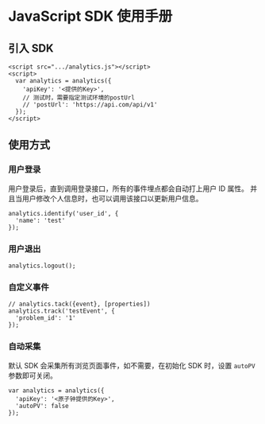 # JavaScript SDK 使用手册

## 引入 SDK

```
<script src=".../analytics.js"></script>
<script>
  var analytics = analytics({
    'apiKey': '<提供的Key>',
    // 测试时，需要指定测试环境的postUrl
    // 'postUrl': 'https://api.com/api/v1'
  });
</script>
```

## 使用方式

### 用户登录

用户登录后，直到调用登录接口，所有的事件埋点都会自动打上用户 ID 属性。 并且当用户修改个人信息时，也可以调用该接口以更新用户信息。

```
analytics.identify('user_id', {
  'name': 'test'
});
```

### 用户退出

```
analytics.logout();
```

### 自定义事件

```
// analytics.tack({event}, [properties])
analytics.track('testEvent', {
  'problem_id': '1'
});
```

### 自动采集

默认 SDK 会采集所有浏览页面事件，如不需要，在初始化 SDK 时，设置 `autoPV` 参数即可关闭。

```
var analytics = analytics({
  'apiKey': '<原子钟提供的Key>',
  'autoPV': false
});
```